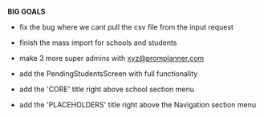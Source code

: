 **BIG GOALS**

- fix the bug where we cant pull the csv file from the input request

- finish the mass import for schools and students

- make 3 more super admins with xyz@promplanner.com

- add the PendingStudentsScreen with full functionality 

- add the 'CORE' title right above school section menu

- add the 'PLACEHOLDERS' title right above the Navigation section menu